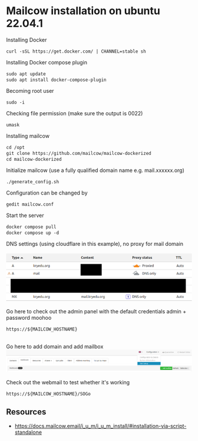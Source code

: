 # Mailcow installation on ubuntu 22.04.1
Installing Docker
```
curl -sSL https://get.docker.com/ | CHANNEL=stable sh
```
Installing Docker compose plugin
```
sudo apt update
sudo apt install docker-compose-plugin
```
Becoming root user
```
sudo -i
```
Checking file permission (make sure the output is 0022)
```
umask
```
Installing mailcow
```
cd /opt
git clone https://github.com/mailcow/mailcow-dockerized
cd mailcow-dockerized
```
Initialize mailcow (use a fully qualified domain name e.g. mail.xxxxxx.org)
```
./generate_config.sh
```
Configuration can be changed by
```
gedit mailcow.conf
```
Start the server
```
docker compose pull
docker compose up -d
```
DNS settings (using cloudflare in this example), no proxy for mail domain <br>
\
![DNS settings](dnsSetting.png "DNS setting on cloudflare") <br>
\
Go here to check out the admin panel with the default credentials admin + password moohoo
```
https://${MAILCOW_HOSTNAME}
```
\
Go here to add domain and add mailbox
\
![mailConfig](mailConfig.png "Configurating mailbox") <br>
\
Check out the webmail to test whether it's working
```
https://${MAILCOW_HOSTNAME}/SOGo
```
## Resources
- https://docs.mailcow.email/i_u_m/i_u_m_install/#installation-via-script-standalone
